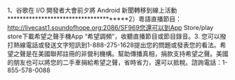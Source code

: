 1、谷歌在 I/O 開發者大會前夕將 Android 新聞轉移到線上活動**************************************2）粵語直播節目：http://livecast1.soundofhope.org:2086/SF969您還可以到App Store/play store下載希望之聲手機App “希望調頻”，收聽直播節目或節目錄音。3. 您可以撥打熱線電話或發送文字短訊到1-888-275-1628提出您的問題或發表您的看法。希望之聲是在美國聯邦註冊的非營利機構。幫助傳播真相，捐款支持希望之聲。美國的朋友也可以將您的二手車捐給希望之聲，省時省力，還可以抵稅。諮詢電話：1-855-578-0088